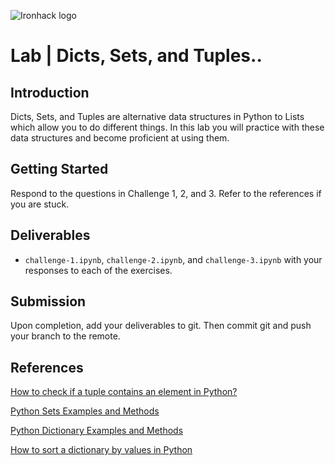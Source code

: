 
![Ironhack logo](https://i.imgur.com/1QgrNNw.png)
# Lab | Dicts, Sets, and Tuples..


## Introduction

Dicts, Sets, and Tuples are alternative data structures in Python to Lists which allow you to do different things. In this lab you will practice with these data structures and become proficient at using them.

## Getting Started

Respond to the questions in Challenge 1, 2, and 3. Refer to the references if you are stuck.

## Deliverables

- `challenge-1.ipynb`, `challenge-2.ipynb`, and `challenge-3.ipynb` with your responses to each of the exercises.

## Submission

Upon completion, add your deliverables to git. Then commit git and push your branch to the remote.

## References

[How to check if a tuple contains an element in Python?](https://stackoverflow.com/questions/17920147/how-to-check-if-a-tuple-contains-an-element-in-python)

[Python Sets Examples and Methods](https://www.w3schools.com/python/python_sets.asp)

[Python Dictionary Examples and Methods](https://www.w3schools.com/python/python_dictionaries.asp)

[How to sort a dictionary by values in Python](http://thomas-cokelaer.info/blog/2017/12/how-to-sort-a-dictionary-by-values-in-python/)